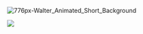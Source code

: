 ![776px-Walter_Animated_Short_Background](https://github.com/user-attachments/assets/7b09203a-c780-4fa9-9afc-884d14b83b5d)

![](https://komarev.com/ghpvc/?username=cookiehau&color=green)



